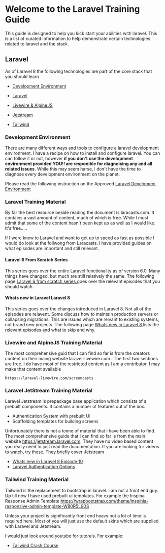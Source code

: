 # Welcome to the Laravel Training Guide

This guide is designed to help you kick start your abilities with laravel.
This is a list of curated information to help demonstrate certain technologies related to laravel and the stack.


## Laravel

As of Laravel 8 the following  technologies are part of the core stack that you should learn

* [Development Environment](#Development-Environment)

* [Laravel](#Laravel-Training-Material)
* [Livewire & AlpineJS](#Livewire-and-AlpineJS-Training-Material)
* [Jetstream](#Laravel-JetStream-Training-Material)
* [Tailwind](#Tailwind-JetStream-Training-Material)


### Development Environment

There are many different ways and tools to configure a laravel development environment.    I have a recipe on how to install and configure laravel.    You can can follow it or not, however __if you don't use the development environment provided YOU!! are responible for diagnoising any and all related issues.__    While this may seem harse, I don't have the time to diagnose every development environment on the planet.   

Please read the following instruction on the Approved [Laravel Develpment Environment](laravel-6-from-scratch.md)


### Laravel Training Material

By far the best resource beside reading the document is laracasts.com.  It contains a vast amount of content, much of which is free.    While I must admit that some of the content hasn't been kept up as well as I would like.  It's free.....

If I were knew to Laravel and want to get up to speed as fast as possible I would do look at the follwong from Laracasts.  I have provided guides on what episodes are important and still relevant.

#### Laravel 6 From Scratch Series 

This series goes over the entire Laravel functionality as of version 6.0.   Many things have changed, but much are still relatively the same.   The following page [Laravel 6 from scratch series ](laravel/laravel-6-from-scratch.md) goes over the relevant episodes that you should watch.

#### Whats new in Laravel Laravel 8 

This series goes over the changes introduced in Laravel 8.   Not all of the episodes are relavent.   Some discuss how to maintain production servers or collapsing migrations.   This are issues which are relvant to existing systems, not brand new projects.   The following page [Whats new in Laravel 8 ](laravel/laravel-6-from-scratch.md) lists the relevant episodes and what to skip and why.


### Livewire and AlpineJS Training Material

The most comprehensive guid that I can find so far is from the creators content on their maing website laravel-livewire.com .   The first two sections are free.   I do have most of the restricted content as I am a contributor.   I may make that content available

    https://laravel-livewire.com/screencasts


### Laravel JetStream Training Material

Laravel Jetstream is prepackage base application which consists of a prebuilt components.   It contains a number of features out of the box.
* Authentication System with prebuilt UI
* Scaffolding templates for building screens

Unfortunately there is not a tonne of material that I have been able to find.  The most comprehensive guide that I can find so far is from the main website https://jetstream.laravel.com.  They have no video based content you really need to just read the documentation.  If you are looking for videos to watch, try these.
They briefly cover Jetstream

* [Whats new in Laravel 8 Episode 10](https://laracasts.com/series/whats-new-in-laravel-8/episodes/10)
* [Laravel Authentication Options](https://laracasts.com/series/laravel-authentication-options)


### Tailwind Training Material

Tailwind is the replacement to bootstrap in laravel.  I am not a front end guy.  Up till now I have used prebuilt ui templates.   For example the Inspina Response Admin Template  https://wrapbootstrap.com/theme/inspinia-responsive-admin-template-WB0R5L90S

Unless your project is significantly front end heavy not a lot of time is required here.   Most of you will just use the default skins which are supplied with Laravel and Jetstream.   

I would just look around youtube for tutorals.
For example: 
 * [Tailwind Crash Course](https://www.youtube.com/watch?v=UBOj6rqRUME)